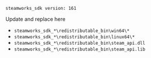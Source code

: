
`steamworks_sdk version: 161`

Update and replace here

- `steamworks_sdk_*\redistributable_bin\win64\*`
- `steamworks_sdk_*\redistributable_bin\linux64\*`
- `steamworks_sdk_*\redistributable_bin\steam_api.dll`
- `steamworks_sdk_*\redistributable_bin\steam_api.lib`
